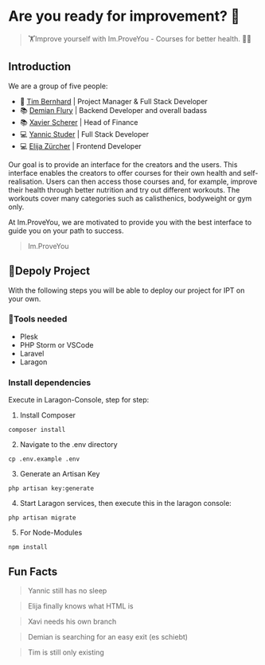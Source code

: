 # Are you ready for improvement? 👀️

> 🏋Improve yourself with Im.ProveYou - Courses for better health. 🏋️‍♀️

## Introduction

We are a group of five people:

- 📢 [Tim Bernhard](https://github.com/th3gumm3l) | Project Manager & Full Stack Developer
- 📚 [Demian Flury](https://github.com/DemianFlury) | Backend Developer and overall badass
- 📚 [Xavier Scherer](https://github.com/Tschawi) | Head of Finance
- 💻 [Yannic Studer](https://github.com/FireNick44) | Full Stack Developer
- 💻 [Elija Zürcher](https://github.com/ElijaZuercher) | Frontend Developer

Our goal is to provide an interface for the creators and the users. This interface enables the creators to offer courses for their own health and self-realisation. Users can then access those courses and, for example, improve their health through better nutrition and try out different workouts. The workouts cover many categories such as calisthenics, bodyweight or gym only.

At Im.ProveYou, we are motivated to provide you with the best interface to guide you on your path to success.

> Im.ProveYou

## 🔢Depoly Project

With the following steps you will be able to deploy our project for IPT on your own.

### 📐Tools needed

- Plesk
- PHP Storm or VSCode
- Laravel
- Laragon

### Install dependencies

Execute in Laragon-Console, step for step:

1. Install Composer

```
composer install
```

2. Navigate to the .env directory

```
cp .env.example .env
```

3. Generate an Artisan Key

```
php artisan key:generate
```

4. Start Laragon services, then execute this in the laragon console:

```
php artisan migrate
```

5. For Node-Modules

```
npm install
```

## Fun Facts

> Yannic still has no sleep

> Elija finally knows what HTML is

> Xavi needs his own branch 

> Demian is searching for an easy exit (es schiebt)

> Tim is still only existing
